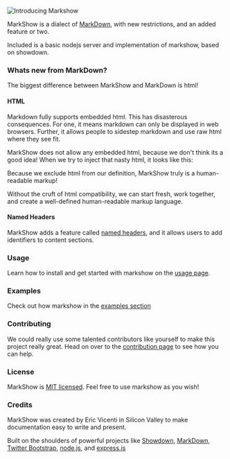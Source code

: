 ![Introducing Markshow](/.assets/img/markshow_banner.png)

MarkShow is a dialect of [MarkDown](http://daringfireball.net/projects/markdown/), with new restrictions, and an added feature or two.

Included is a basic nodejs server and implementation of markshow, based on showdown.

### Whats new from MarkDown?

The biggest difference between MarkShow and MarkDown is html!

#### HTML

Markdown fully supports embedded html. This has disasterous consequences. For one, it means markdown can only be displayed in web browsers. Further, it allows people to sidestep markdown and use raw html where they see fit.

MarkShow does not allow any embedded html, because we don't think its a good idea! When we try to inject that nasty html, it looks like this: <script> alert("If this annoys you, don't use markdown!"); </script>

Because we exclude html from our definition, MarkShow truly is a human-readable markup!

Without the cruft of html compatibility, we can start fresh, work together, and create a well-defined human-readable markup language.

#### Named Headers

MarkShow adds a feature called [named headers](/Examples/More/#named-headers), and it allows users to add identifiers to content sections.

### Usage

Learn how to install and get started with markshow on the [usage page](/Usage).


### Examples

Check out how markshow in the [examples section](/Examples)


### Contributing

We could really use some talented contributors like yourself to make this project really great. Head on over to the [contribution page](/Contributing) to see how you can help.


### License

MarkShow is [MIT licensed](License). Feel free to use markshow as you wish!


### Credits

MarkShow was created by Eric Vicenti in Silicon Valley to make documentation easy to write and present.

Built on the shoulders of powerful projects like [Showdown](https://github.com/coreyti/showdown), [MarkDown](http://daringfireball.net/projects/markdown/basics), [Twitter Bootstrap](https://github.com/twitter/bootstrap), [node.js](http://nodejs.org/), and [express.js](http://expressjs.com/)